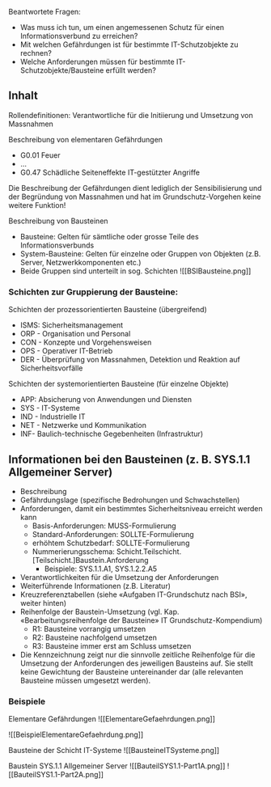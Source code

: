 Beantwortete Fragen:
* Was muss ich tun, um einen angemessenen Schutz für einen Informationsverbund zu erreichen?
* Mit welchen Gefährdungen ist für bestimmte IT-Schutzobjekte zu rechnen?
* Welche Anforderungen müssen für bestimmte IT-Schutzobjekte/Bausteine erfüllt werden?
## Inhalt
Rollendefinitionen: Verantwortliche für die Initiierung und Umsetzung von Massnahmen

Beschreibung von elementaren Gefährdungen
* G0.01 Feuer
* …
* G0.47 Schädliche Seiteneffekte IT-gestützter Angriffe

Die Beschreibung der Gefährdungen dient lediglich der Sensibilisierung und der Begründung von Massnahmen und hat im Grundschutz-Vorgehen keine weitere Funktion!

Beschreibung von Bausteinen
* Bausteine: Gelten für sämtliche oder grosse Teile des Informationsverbunds
* System-Bausteine: Gelten für einzelne oder Gruppen von Objekten (z.B. Server, Netzwerkkomponenten etc.)
* Beide Gruppen sind unterteilt in sog. Schichten
![[BSIBausteine.png]]


### Schichten zur Gruppierung der Bausteine:
Schichten der prozessorientierten Bausteine (übergreifend)
* ISMS: Sicherheitsmanagement
* ORP - Organisation und Personal
* CON - Konzepte und Vorgehensweisen
* OPS - Operativer IT-Betrieb
* DER - Überprüfung von Massnahmen, Detektion und Reaktion auf Sicherheitsvorfälle

Schichten der systemorientierten Bausteine (für einzelne Objekte)
* APP: Absicherung von Anwendungen und Diensten
* SYS - IT-Systeme
* IND - Industrielle IT
* NET - Netzwerke und Kommunikation
* INF- Baulich-technische Gegebenheiten (Infrastruktur)

## Informationen bei den Bausteinen (z. B. SYS.1.1 Allgemeiner Server)
* Beschreibung
* Gefährdungslage (spezifische Bedrohungen und Schwachstellen)
* Anforderungen, damit ein bestimmtes Sicherheitsniveau erreicht werden kann
	* Basis-Anforderungen: MUSS-Formulierung
	* Standard-Anforderungen: SOLLTE-Formulierung
	* erhöhtem Schutzbedarf: SOLLTE-Formulierung
	* Nummerierungsschema: Schicht.Teilschicht.[Teilschicht.]Baustein.Anforderung
		* Beispiele: SYS.1.1.A1, SYS.1.2.2.A5
* Verantwortlichkeiten für die Umsetzung der Anforderungen
* Weiterführende Informationen (z.B. Literatur)
* Kreuzreferenztabellen (siehe «Aufgaben IT-Grundschutz nach BSI», weiter hinten)
* Reihenfolge der Baustein-Umsetzung (vgl. Kap. «Bearbeitungsreihenfolge der Bausteine» IT Grundschutz-Kompendium)
	* R1: Bausteine vorrangig umsetzen
	* R2: Bausteine nachfolgend umsetzen
	* R3: Bausteine immer erst am Schluss umsetzen
* Die Kennzeichnung zeigt nur die sinnvolle zeitliche Reihenfolge für die Umsetzung der Anforderungen des jeweiligen Bausteins auf. Sie stellt keine Gewichtung der Bausteine untereinander dar (alle relevanten Bausteine müssen umgesetzt werden).


### Beispiele
Elementare Gefährdungen
![[ElementareGefaehrdungen.png]]

![[BeispielElementareGefaehrdung.png]]

Bausteine der Schicht IT-Systeme
![[BausteineITSysteme.png]]

Baustein SYS.1.1 Allgemeiner Server
![[BauteilSYS1.1-Part1A.png]]
![[BauteilSYS1.1-Part2A.png]]